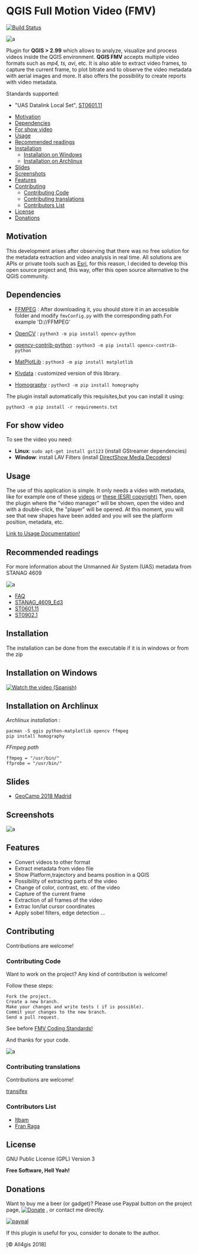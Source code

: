 # QGIS Full Motion Video (FMV) #

[![Build Status](https://travis-ci.org/All4Gis/QGISFMV.svg?branch=master)](https://travis-ci.org/All4Gis/QGISFMV)

![a](images/banner.png)

Plugin for **QGIS > 2.99** which allows to analyze, visualize and process videos inside the QGIS environment. **QGIS FMV** accepts multiple video formats such as _mp4, ts, avi_, etc. It is also able to extract video frames, to capture the current frame, to plot bitrate and to observe the video metadata with aerial images and more. It also offers the possibility to create reports with video metadata.

Standards supported:

  - "UAS Datalink Local Set", [ST0601.11](http://www.gwg.nga.mil/misb/docs/standards/ST0601.11.pdf)

<!-- MarkdownTOC -->

- [Motivation](#,otivation)
- [Dependencies](#dependencies)
- [For show video](#for-show-video)
- [Usage](#usage)
- [Recommended readings](#recommended-readings)
- [Installation](#installation)
    - [Installation on Windows](#installation-on-windows)
    - [Installation on Archlinux](#installation-on-archlinux)
- [Slides](#slides)
- [Screenshots](#screenshots)
- [Features](#features)
- [Contributing](#contributing)
    - [Contributing Code](#contributing-code)
    - [Contributing translations](#contributing-translations)
	- [Contributors List](#contributors-list)
- [License](#license)
- [Donations](#donations)

<!-- /MarkdownTOC -->
	
## Motivation

This development arises after observing that there was no free solution for the metadata extraction and video analysis in real time. All solutions are APIs or private tools such as
[Esri](http://www.esri.com/products/arcgis-capabilities/imagery/full-motion-video),
for this reason, I decided to develop this open source project and, this way, offer this open source alternative to the QGIS community.


## Dependencies

* [FFMPEG](http://ffmpeg.org/download.html) : After downloading it, you should store it in an accessible folder and modify `fmvConfig.py` with the corresponding path.For example 'D://FFMPEG'

* [OpenCV](https://opencv.org/) : `python3 -m pip install opencv-python`

* [opencv-contrib-python](https://pypi.org/project/opencv-contrib-python/) : `python3 -m pip install opencv-contrib-python`

* [MatPlotLib](https://matplotlib.org/) : `python3 -m pip install matplotlib`

* [Klvdata](https://github.com/paretech/klvdata) : customized version of this library.

* [Homography](https://github.com/satellogic/homography) : `python3 -m pip install homography`

The plugin install automatically this requisites,but you can install it using:

`python3 -m pip install -r requirements.txt`


## For show video

To see the video you need:

  - **Linux**: `sudo apt-get install gst123` (install GStreamer dependencies)
  - **Window**: install LAV Filters (install <a href="https://github.com/Nevcairiel/LAVFilters/releases" target="_blank">DirectShow Media Decoders</a>) 


## Usage

The use of this application is simple.
It only needs a video with metadata, like for example one of these [videos](http://samples.ffmpeg.org/MPEG2/mpegts-klv/) or [these (ESRI copyright)](https://drive.google.com/open?id=1-B2uaW7_cfYZohZYFozrgBhIaztI1MSP)
Then, open the plugin where the "video manager" will be shown, open the video and with a double-click, the "player" will be opened. 
At this moment, you will see that new shapes have been added and you will see the platform position, metadata, etc.

[Link to Usage Documentation!](https://all4gis.github.io/QGISFMV/Using)


## Recommended readings

For more information about the Unmanned Air System (UAS) metadata from STANAG 4609

![a](images/demux.png)

* <a href="http://www.gwg.nga.mil/misb/faq.html" target="_blank">FAQ</a>
* <a href="http://www.gwg.nga.mil/misb/docs/nato_docs/STANAG_4609_Ed3.pdf" target="_blank">STANAG_4609_Ed3</a>
* <a href="http://www.gwg.nga.mil/misb/docs/standards/ST0601.11.pdf" target="_blank">ST0601.11</a>
* <a href="http://www.gwg.nga.mil/misb/docs/standards/ST0902.1.pdf" target="_blank">ST0902.1</a>

## Installation

The installation can be done from the executable if it is in windows or from the zip

## Installation on Windows

[![Watch the video (Spanish)](https://i.imgur.com/vXpMJhS.png)](https://youtu.be/9C973pz5i6k "Como usa QGISFMV en windows")

## Installation on Archlinux

_Archlinux installation :_ 
```
pacman -S qgis python-matplotlib opencv ffmpeg 
pip install homography
```

_FFmpeg path_
```
ffmpeg = "/usr/bin/"
ffprobe = "/usr/bin/"
```

## Slides

* [GeoCamp 2018 Madrid](https://slides.com/franraga/qgis-fmv/fullscreen)

## Screenshots

![a](images/Screenshot0.png)


## Features

- Convert videos to other format
- Extract metadata from video file
- Show Platform,trajectory and beams position in a QGIS
- Possibility of extracting parts of the video
- Change of color, contrast, etc. of the video
- Capture of the current frame
- Extraction of all frames of the video
- Extrac lon/lat cursor coordinates
- Apply sobel filters, edge detection ...


## Contributing

Contributions are welcome!

### Contributing Code

Want to work on the project? Any kind of contribution is welcome!

Follow these steps:

	Fork the project.
	Create a new branch.
	Make your changes and write tests ( if is possible).
	Commit your changes to the new branch.
	Send a pull request.
	
See before [FMV Coding Standards!](https://all4gis.github.io/QGISFMV/CodingStandards)
	
And thanks for your code.

![a](images/thanks.gif)

### Contributing translations

Contributions are welcome!

[transifex](https://www.transifex.com/all4gis/QGISFMV/)

### Contributors List  

* <a href="https://github.com/ltbam" target="_blank">ltbam</a>
* <a href="https://all4gis.github.io//" target="_blank">Fran Raga</a>


## License

GNU Public License (GPL) Version 3

**Free Software, Hell Yeah!**


## Donations

Want to buy me a beer (or gadget)? Please use Paypal button on the project page, [![Donate](https://img.shields.io/badge/Donate-PayPal-green.svg)](https://www.paypal.me/all4gis) , or contact me directly.

[![paypal](https://www.paypalobjects.com/en_US/i/btn/btn_donateCC_LG.gif)](https://www.paypal.com/cgi-bin/webscr?button=donate&business=5329N9XX4WQHY&item_name=QGIS+FMV+Plugin&quantity=&amount=&currency_code=EUR&shipping=&tax=&notify_url=&cmd=_donations&bn=JavaScriptButton_donate&env=www)
 
If this plugin is useful for you, consider to donate to the author.


[© All4gis 2018]



